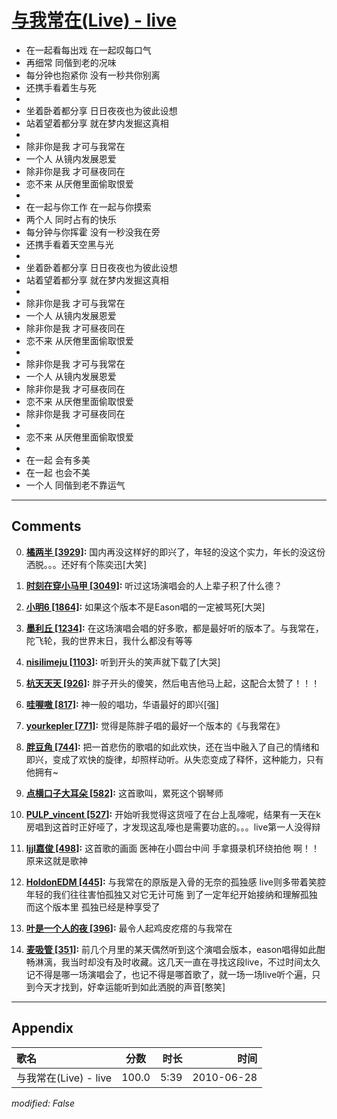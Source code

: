 # [与我常在(Live) - live](https://music.163.com/song?id=64522)

* 在一起看每出戏 在一起叹每口气
* 再细常 同偕到老的况味
* 每分钟也抱紧你 没有一秒共你别离
* 还携手看着生与死
* 
* 坐着卧着都分享 日日夜夜也为彼此设想
* 站着望着都分享 就在梦内发掘这真相
* 
* 除非你是我 才可与我常在
* 一个人 从镜内发展恩爱
* 除非你是我 才可昼夜同在
* 恋不来 从厌倦里面偷取恨爱
* 
* 在一起与你工作 在一起与你摸索
* 两个人 同时占有的快乐
* 每分钟与你挥霍 没有一秒没我在旁
* 还携手看着天空黑与光
* 
* 坐着卧着都分享 日日夜夜也为彼此设想
* 站着望着都分享 就在梦内发掘这真相
* 
* 除非你是我 才可与我常在
* 一个人 从镜内发展恩爱
* 除非你是我 才可昼夜同在
* 恋不来 从厌倦里面偷取恨爱
* 
* 除非你是我 才可与我常在
* 一个人 从镜内发展恩爱
* 除非你是我 才可昼夜同在
* 恋不来 从厌倦里面偷取恨爱
* 除非你是我 才可昼夜同在
* 
* 恋不来 从厌倦里面偷取恨爱
* 
* 在一起 会有多美
* 在一起 也会不美
* 一个人 同偕到老不靠运气


---

## Comments
0. **[橘两半 \[3929\]](https://music.163.com/#/user/home?id=2563563):** 国内再没这样好的即兴了，年轻的没这个实力，年长的没这份洒脱。。。还好有个陈奕迅[大笑]

1. **[时刻在穿小马甲 \[3049\]](https://music.163.com/#/user/home?id=75493498):** 听过这场演唱会的人上辈子积了什么德？

2. **[小明6 \[1864\]](https://music.163.com/#/user/home?id=34284422):** 如果这个版本不是Eason唱的一定被骂死[大哭]

3. **[墨利丘 \[1234\]](https://music.163.com/#/user/home?id=42152914):** 在这场演唱会唱的好多歌，都是最好听的版本了。与我常在，陀飞轮，我的世界末日，我什么都没有等等

4. **[nisilimeju \[1103\]](https://music.163.com/#/user/home?id=42613981):** 听到开头的笑声就下载了[大哭]

5. **[杭天天天 \[926\]](https://music.163.com/#/user/home?id=31233268):** 胖子开头的傻笑，然后电吉他马上起，这配合太赞了！！！

6. **[哇喔嗷 \[817\]](https://music.163.com/#/user/home?id=408509):** 神一般的唱功，华语最好的即兴[强]

7. **[yourkepler \[771\]](https://music.163.com/#/user/home?id=77073478):** 觉得是陈胖子唱的最好一个版本的《与我常在》

8. **[胖豆角 \[744\]](https://music.163.com/#/user/home?id=60797080):** 把一首悲伤的歌唱的如此欢快，还在当中融入了自己的情绪和即兴，变成了欢快的旋律，却照样动听。从失恋变成了释怀，这种能力，只有他拥有~

9. **[点横口子大耳朵 \[582\]](https://music.163.com/#/user/home?id=2195065):** 这首歌叫，累死这个钢琴师

10. **[PULP_vincent \[527\]](https://music.163.com/#/user/home?id=48273323):** 开始听我觉得这货哑了在台上乱嚎呢，结果有一天在k房唱到这首时正好哑了，才发现这乱嚎也是需要功底的。。。live第一人没得辩

11. **[ljjl嘉俊 \[498\]](https://music.163.com/#/user/home?id=251532):** 这首歌的画面 医神在小圆台中间 手拿摄录机环绕拍他       啊！！原来这就是歌神

12. **[HoldonEDM \[445\]](https://music.163.com/#/user/home?id=336916728):** 与我常在的原版是入骨的无奈的孤独感 live则多带着笑腔 年轻的我们往往害怕孤独又对它无计可施 到了一定年纪开始接纳和理解孤独 而这个版本里 孤独已经是种享受了

13. **[叶是一个人的夜 \[396\]](https://music.163.com/#/user/home?id=42159661):** 最令人起鸡皮疙瘩的与我常在

14. **[麦吸管 \[351\]](https://music.163.com/#/user/home?id=35627068):** 前几个月里的某天偶然听到这个演唱会版本，eason唱得如此酣畅淋漓，我当时却没有及时收藏。这几天一直在寻找这段live，不过时间太久记不得是哪一场演唱会了，也记不得是哪首歌了，就一场一场live听个遍，只到今天才找到，好幸运能听到如此洒脱的声音[憨笑]



---

## Appendix

|歌名|分数|时长|时间|
|:---|:---:|---:|---:|
|与我常在(Live) - live|100.0|5:39|2010-06-28

*modified: False*